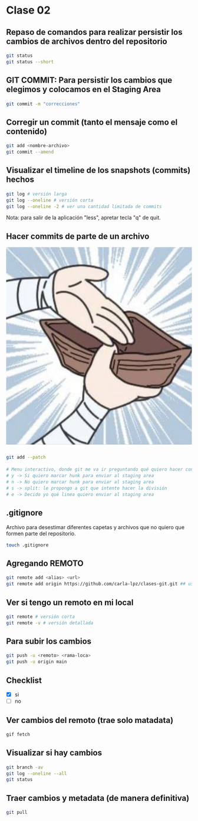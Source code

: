 # Clase 02

## Repaso de comandos para realizar persistir los cambios de archivos dentro del repositorio

```sh
git status
git status --short
```

## GIT COMMIT: Para persistir los cambios que elegimos y colocamos en el Staging Area

```sh
git commit -m "correcciones"
```

## Corregir un commit (tanto el mensaje como el contenido)

```sh
git add <nombre-archivo>
git commit --amend
```

## Visualizar el timeline de los snapshots (commits) hechos

```sh
git log # versión larga
git log --oneline # versión corta
git log --oneline -2 # ver una cantidad limitada de commits
```
Nota: para salir de la aplicación "less", apretar tecla "q" de quit.


## Hacer commits de parte de un archivo

![alt text](image.png)

```sh
git add --patch

# Menu interactivo, donde git me va ir preguntando qué quiero hacer con los hunks
# y -> Si quiero marcar hunk para enviar al staging area
# n -> No quiero marcar hunk para enviar al staging area
# s -> split: le propongo a git que intente hacer la división
# e -> Decido yo qué linea quiero enviar al staging area
```

## .gitignore
Archivo para desestimar diferentes capetas y archivos que no quiero que formen parte del repositorio.

```sh
touch .gitignore
```

## Agregando REMOTO
```sh
git remote add <alias> <url>
git remote add origin https://github.com/carla-lpz/clases-git.git ## usen HTML
```

## Ver si tengo un remoto en mi local
```sh
git remote # versión corta
git remote -v # versión detallada
```
## Para subir los cambios
```sh
git push -u <remoto> <rama-loca>
git push -u origin main
```

## Checklist
- [x] si
- [ ] no

## Ver cambios del remoto (trae solo matadata)

```sh
gif fetch
```

## Visualizar si hay cambios

```sh
git branch -av
git log --oneline --all
git status
```


## Traer cambios y metadata (de manera definitiva)
```sh
git pull
```



